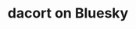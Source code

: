 ---
type: redirect
title: dacort on Bluesky
redirect_url: https://bsky.app/profile/dacort.velocipig.com
---